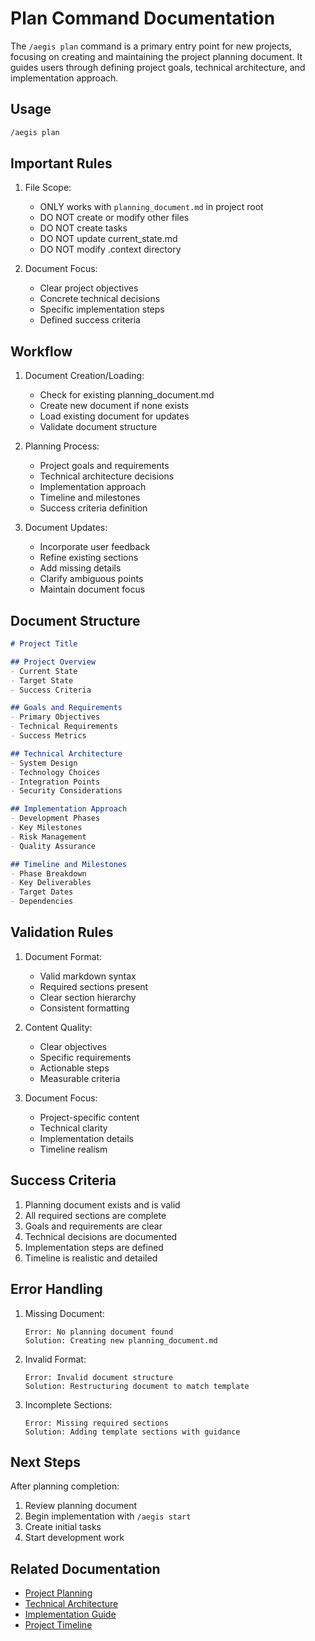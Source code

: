 # Plan Command Documentation

The `/aegis plan` command is a primary entry point for new projects, focusing on creating and maintaining the project planning document. It guides users through defining project goals, technical architecture, and implementation approach.

## Usage

```bash
/aegis plan
```

## Important Rules

1. File Scope:
   - ONLY works with `planning_document.md` in project root
   - DO NOT create or modify other files
   - DO NOT create tasks
   - DO NOT update current_state.md
   - DO NOT modify .context directory

2. Document Focus:
   - Clear project objectives
   - Concrete technical decisions
   - Specific implementation steps
   - Defined success criteria

## Workflow

1. Document Creation/Loading:
   - Check for existing planning_document.md
   - Create new document if none exists
   - Load existing document for updates
   - Validate document structure

2. Planning Process:
   - Project goals and requirements
   - Technical architecture decisions
   - Implementation approach
   - Timeline and milestones
   - Success criteria definition

3. Document Updates:
   - Incorporate user feedback
   - Refine existing sections
   - Add missing details
   - Clarify ambiguous points
   - Maintain document focus

## Document Structure

```markdown
# Project Title

## Project Overview
- Current State
- Target State
- Success Criteria

## Goals and Requirements
- Primary Objectives
- Technical Requirements
- Success Metrics

## Technical Architecture
- System Design
- Technology Choices
- Integration Points
- Security Considerations

## Implementation Approach
- Development Phases
- Key Milestones
- Risk Management
- Quality Assurance

## Timeline and Milestones
- Phase Breakdown
- Key Deliverables
- Target Dates
- Dependencies
```

## Validation Rules

1. Document Format:
   - Valid markdown syntax
   - Required sections present
   - Clear section hierarchy
   - Consistent formatting

2. Content Quality:
   - Clear objectives
   - Specific requirements
   - Actionable steps
   - Measurable criteria

3. Document Focus:
   - Project-specific content
   - Technical clarity
   - Implementation details
   - Timeline realism

## Success Criteria

1. Planning document exists and is valid
2. All required sections are complete
3. Goals and requirements are clear
4. Technical decisions are documented
5. Implementation steps are defined
6. Timeline is realistic and detailed

## Error Handling

1. Missing Document:
   ```
   Error: No planning document found
   Solution: Creating new planning_document.md
   ```

2. Invalid Format:
   ```
   Error: Invalid document structure
   Solution: Restructuring document to match template
   ```

3. Incomplete Sections:
   ```
   Error: Missing required sections
   Solution: Adding template sections with guidance
   ```

## Next Steps

After planning completion:
1. Review planning document
2. Begin implementation with `/aegis start`
3. Create initial tasks
4. Start development work

## Related Documentation

- [Project Planning](../framework/planning.md)
- [Technical Architecture](../framework/architecture.md)
- [Implementation Guide](../framework/implementation.md)
- [Project Timeline](../framework/timeline.md)